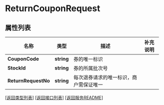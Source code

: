 # ReturnCouponRequest

## 属性列表

名称 | 类型 | 描述 | 补充说明
------------ | ------------- | ------------- | -------------
**CouponCode** | **string** | 券的唯一标识 | 
**StockId** | **string** | 券的所属批次号 | 
**ReturnRequestNo** | **string** | 每次退券请求的唯一标识，商户需保证唯一 | 

[\[返回类型列表\]](README.md#类型列表)
[\[返回接口列表\]](README.md#接口列表)
[\[返回服务README\]](README.md)


